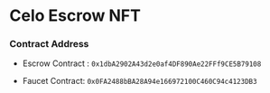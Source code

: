 # Celo Escrow NFT


### Contract Address
- Escrow Contract :
`0x1dbA2902A43d2e0af4DF890Ae22FFf9CE5B79108`

- Faucet Contract: 
`0x0FA2488bBA28A94e166972100C460C94c4123DB3`